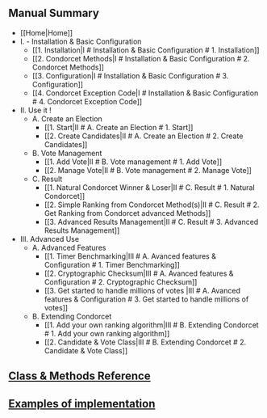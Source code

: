 ## Manual Summary
* [[Home|Home]]   
* I. - Installation & Basic Configuration
  * [[1. Installation|I # Installation & Basic Configuration # 1. Installation]]
  * [[2. Condorcet Methods|I # Installation & Basic Configuration # 2. Condorcet Methods]]
  * [[3. Configuration|I # Installation & Basic Configuration # 3. Configuration]]
  * [[4. Condorcet Exception Code|I # Installation & Basic Configuration # 4. Condorcet Exception Code]]
* II. Use it !
  * A. Create an Election
     * [[1. Start|II # A. Create an Election # 1. Start]]
     * [[2. Create Candidates|II # A. Create an Election # 2. Create Candidates]]
  * B. Vote Management
     * [[1. Add Vote|II # B. Vote management # 1. Add Vote]]
     * [[2. Manage Vote|II # B. Vote management # 2. Manage Vote]]
  * C. Result
     * [[1. Natural Condorcet Winner & Loser|II # C. Result # 1. Natural Condorcet]]
     * [[2. Simple Ranking from Condorcet Method(s)|II # C. Result # 2. Get Ranking from Condorcet advanced Methods]]
     * [[3. Advanced Results Management|II # C. Result # 3. Advanced Results Management]]
* III. Advanced Use
  * A. Advanced Features
     * [[1. Timer Benchmarking|III # A. Avanced features & Configuration # 1. Timer Benchmarking]]
     * [[2. Cryptographic Checksum|III # A. Avanced features & Configuration # 2. Cryptographic Checksum]]
     * [[3. Get started to handle millions of votes |III # A. Avanced features & Configuration # 3. Get started to handle millions of votes]]
  * B. Extending Condorcet
     * [[1. Add your own ranking algorithm|III # B. Extending Condorcet # 1. Add your own ranking algorithm]]
     * [[2. Candidate & Vote Class|III # B. Extending Condorcet # 2. Candidate & Vote Class]]

## [Class & Methods Reference](https://github.com/julien-boudry/Condorcet/tree/master/doc)

## [Examples of implementation](https://github.com/julien-boudry/Condorcet/wiki#examples)